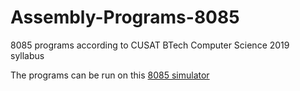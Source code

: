 # Assembly-Programs-8085

8085 programs according to CUSAT BTech Computer Science 2019 syllabus

The programs can be run on this [8085 simulator](https://www.sim8085.com/)
